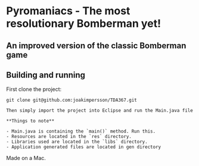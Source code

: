 # Pyromaniacs - The most resolutionary Bomberman yet!

## An improved version of the classic Bomberman game

## Building and running

First clone the project:

    git clone git@github.com:joakimpersson/TDA367.git

    Then simply import the project into Eclipse and run the Main.java file

    **Things to note**

    - Main.java is containing the `main()` method. Run this.
    - Resources are located in the `res` directory.
    - Libraries used are located in the `libs` directory.
    - Application generated files are located in gen directory


Made on a Mac.
